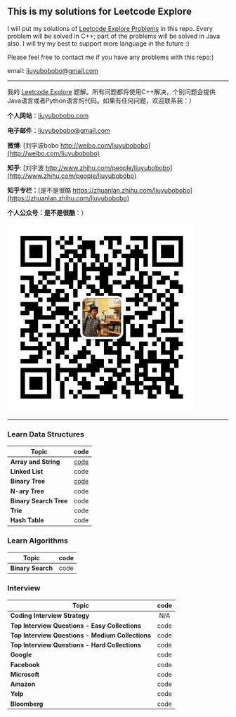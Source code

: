 ## This is my solutions for Leetcode Explore

I will put my solutions of [Leetcode Explore Problems](https://leetcode.com/explore/) in this repo. Every problem will be solved in C++; part of the problems will be solved in Java also. I will try my best to support more language in the future :)

Please feel free to contact me if you have any problems with this repo:)

email: [liuyubobobo@gmail.com](mailto:liuyubobobo@gmail.com)

---

我的 [Leetcode Explore](https://leetcode.com/explore/) 题解。所有问题都将使用C++解决，个别问题会提供Java语言或者Python语言的代码。如果有任何问题，欢迎联系我：）

**个人网站**：[liuyubobobo.com](http://liuyubobobo.com)

**电子邮件**：[liuyubobobo@gmail.com](mailto:liuyubobobo@gmail.com)

**微博**: [刘宇波bobo http://weibo.com/liuyubobobo](http://weibo.com/liuyubobobo)

**知乎**: [刘宇波 http://www.zhihu.com/people/liuyubobobo](http://www.zhihu.com/people/liuyubobobo)

**知乎专栏：**[是不是很酷 https://zhuanlan.zhihu.com/liuyubobobo](https://zhuanlan.zhihu.com/liuyubobobo)

**个人公众号：是不是很酷**：）

![QRCode](qrcode.jpg)

---

### Learn Data Structures

| Topic | code |
| --- | :---: |
| **Array and String** | [code](Learn/Array-and-String/) |
| **Linked List** | code |
| **Binary Tree** | [code](Learn/Binary-Tree/) |
| **N-ary Tree** | code |
| **Binary Search Tree** | code |
| **Trie** | code |
| **Hash Table** | code |

### Learn Algorithms

| Topic | code |
| --- | :---: |
| **Binary Search** | code |

### Interview

| Topic | code |
| --- | :---: |
| **Coding Interview Strategy** | N/A |
| **Top Interview Questions - Easy Collections** | code |
| **Top Interview Questions - Medium Collections** | code |
| **Top Interview Questions - Hard Collections** | code |
| **Google** | code |
| **Facebook** | code |
| **Microsoft** | code |
| **Amazon** | code |
| **Yelp** | code |
| **Bloomberg** | code |


